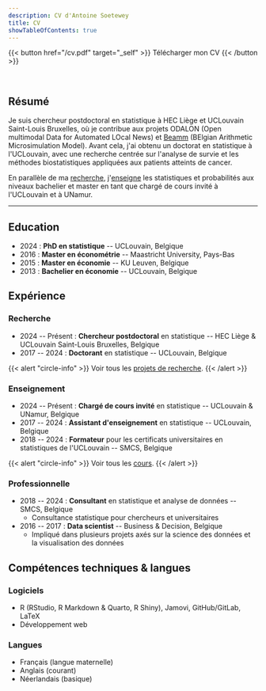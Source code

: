 ```yaml
---
description: CV d'Antoine Soetewey
title: CV
showTableOfContents: true
---
```


{{< button href="/cv.pdf" target="_self" >}}
Télécharger mon CV
{{< /button >}}

<br>

## Résumé

Je suis chercheur postdoctoral en statistique à HEC Liège et UCLouvain Saint-Louis Bruxelles, où je contribue aux projets ODALON (Open multimodal Data for Automated LOcal News) et [Beamm](https://beamm.brussels/) (BElgian Arithmetic Microsimulation Model). Avant cela, j'ai obtenu un doctorat en statistique à l'UCLouvain, avec une recherche centrée sur l'analyse de survie et les méthodes biostatistiques appliquées aux patients atteints de cancer.

En parallèle de ma [recherche](/fr/research/), j'[enseigne](/fr/teaching/) les statistiques et probabilités aux niveaux bachelier et master en tant que chargé de cours invité à l'UCLouvain et à UNamur.

---

## Education

- 2024 : **PhD en statistique** -- UCLouvain, Belgique
- 2016 : **Master en économétrie** -- Maastricht University, Pays-Bas
- 2015 : **Master en économie** -- KU Leuven, Belgique
- 2013 : **Bachelier en économie** -- UCLouvain, Belgique

## Expérience

### Recherche

- 2024 -- Présent : **Chercheur postdoctoral** en statistique -- HEC Liège & UCLouvain Saint-Louis Bruxelles, Belgique
- 2017 -- 2024 : **Doctorant** en statistique -- UCLouvain, Belgique

{{< alert "circle-info" >}}
Voir tous les [projets de recherche](/fr/research/).
{{< /alert >}}

### Enseignement

- 2024 -- Présent : **Chargé de cours invité** en statistique -- UCLouvain & UNamur, Belgique
- 2017 -- 2024 : **Assistant d'enseignement** en statistique -- UCLouvain, Belgique
- 2018 -- 2024 : **Formateur** pour les certificats universitaires en statistiques de l'UCLouvain -- SMCS, Belgique

{{< alert "circle-info" >}}
Voir tous les [cours](/fr/teaching/).
{{< /alert >}}

### Professionnelle

- 2018 -- 2024 : **Consultant** en statistique et analyse de données -- SMCS, Belgique
  + Consultance statistique pour chercheurs et universitaires
- 2016 -- 2017 : **Data scientist** -- Business & Decision, Belgique
  + Impliqué dans plusieurs projets axés sur la science des données et la visualisation des données

## Compétences techniques & langues

### Logiciels

- R (RStudio, R Markdown & Quarto, R Shiny), Jamovi, GitHub/GitLab, LaTeX
- Développement web

### Langues

- Français (langue maternelle)
- Anglais (courant)
- Néerlandais (basique)
